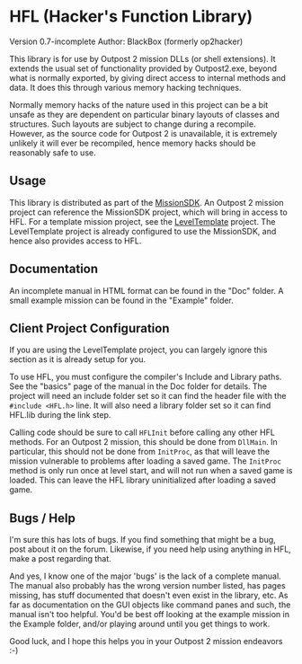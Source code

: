 # HFL (Hacker's Function Library)

Version 0.7-incomplete
Author: BlackBox (formerly op2hacker)

This library is for use by Outpost 2 mission DLLs (or shell extensions). It extends the usual set of functionality provided by Outpost2.exe, beyond what is normally exported, by giving direct access to internal methods and data. It does this through various memory hacking techniques.

Normally memory hacks of the nature used in this project can be a bit unsafe as they are dependent on particular binary layouts of classes and structures. Such layouts are subject to change during a recompile. However, as the source code for Outpost 2 is unavailable, it is extremely unlikely it will ever be recompiled, hence memory hacks should be reasonably safe to use.

## Usage

This library is distributed as part of the [MissionSDK](https://github.com/OutpostUniverse/OP2MissionSDK). An Outpost 2 mission project can reference the MissionSDK project, which will bring in access to HFL. For a template mission project, see the [LevelTemplate](https://github.com/OutpostUniverse/LevelTemplate) project. The LevelTemplate project is already configured to use the MissionSDK, and hence also provides access to HFL.

## Documentation

An incomplete manual in HTML format can be found in the "Doc\" folder. A small example mission can be found in the "Example\" folder.

## Client Project Configuration

If you are using the LevelTemplate project, you can largely ignore this section as it is already setup for you.

To use HFL, you must configure the compiler's Include and Library paths. See the "basics" page of the manual in the Doc folder for details. The project will need an include folder set so it can find the header file with the `#include <HFL.h>` line. It will also need a library folder set so it can find HFL.lib during the link step.

Calling code should be sure to call `HFLInit` before calling any other HFL methods. For an Outpost 2 mission, this should be done from `DllMain`. In particular, this should not be done from `InitProc`, as that will leave the mission vulnerable to problems after loading a saved game. The `InitProc` method is only run once at level start, and will not run when a saved game is loaded. This can leave the HFL library uninitialized after loading a saved game.

## Bugs / Help

I'm sure this has lots of bugs. If you find something that might be a bug, post about it on the forum. Likewise, if you need help using anything in HFL, make a post regarding that.

And yes, I know one of the major 'bugs' is the lack of a complete manual. The manual also probably has the wrong version number listed, has pages missing, has stuff documented that doesn't even exist in the library, etc. As far as documentation on the GUI objects like command panes and such, the manual isn't too helpful. You'd be best off looking at the example mission in the Example folder, and/or playing around until you get things to work.

Good luck, and I hope this helps you in your Outpost 2 mission endeavors :-)
